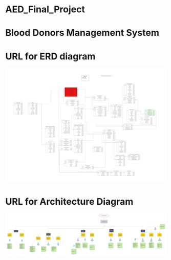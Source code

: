 # AED_Final_Project

<h1>Blood Donors Management System</h1>

# URL for ERD diagram


![Domain Model](Database_ER_diagram.jpeg)

# URL for Architecture Diagram

![Domain Model](ArchD.jpeg)

